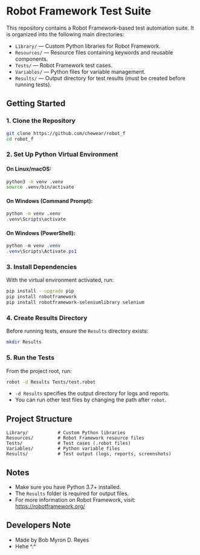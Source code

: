 # Robot Framework Test Suite

This repository contains a Robot Framework-based test automation suite. It is organized into the following main directories:

- `Library/` — Custom Python libraries for Robot Framework.
- `Resources/` — Resource files containing keywords and reusable components.
- `Tests/` — Robot Framework test cases.
- `Variables/` — Python files for variable management.
- `Results/` — Output directory for test results (must be created before running tests).

## Getting Started

### 1. Clone the Repository

```bash
git clone https://github.com/chewear/robot_f
cd robot_f
```

### 2. Set Up Python Virtual Environment

#### On Linux/macOS:

```bash
python3 -m venv .venv
source .venv/bin/activate
```

#### On Windows (Command Prompt):

```bat
python -m venv .venv
.venv\Scripts\activate
```

#### On Windows (PowerShell):

```powershell
python -m venv .venv
.venv\Scripts\Activate.ps1
```

### 3. Install Dependencies

With the virtual environment activated, run:

```bash
pip install --upgrade pip
pip install robotframework
pip install robotframework-seleniumlibrary selenium
```

### 4. Create Results Directory

Before running tests, ensure the `Results` directory exists:

```bash
mkdir Results
```

### 5. Run the Tests

From the project root, run:

```bash
robot -d Results Tests/test.robot
```

- `-d Results` specifies the output directory for logs and reports.
- You can run other test files by changing the path after `robot`.

## Project Structure

```
Library/           # Custom Python libraries
Resources/         # Robot Framework resource files
Tests/             # Test cases (.robot files)
Variables/         # Python variable files
Results/           # Test output (logs, reports, screenshots)
```

## Notes

- Make sure you have Python 3.7+ installed.
- The `Results` folder is required for output files.
- For more information on Robot Framework, visit: https://robotframework.org/

## Developers Note

- Made by Bob Myron D. Reyes
- Hehe ^.^
